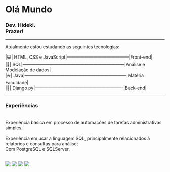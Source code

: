 <h1>Olá Mundo</h1>
<div>
  <h3>
    Dev. Hideki. <br> Prazer!
  </h3>
  <hr>
  <p>
    Atualmente estou estudando as seguintes tecnologias:
  </p>
      |💻| HTML, CSS e JavaScript|——————————————|Front-end|<br>
      |🤔| SQL|———————————————————————|Análise e Modelação de dados|<br>
      |☕| Java|———————————————————————|Matéria Faculdade|<br>
      |🐍| Django py|————————————————————|Back-end|<br>
  <hr>  
  <h3>Experiências</h3>
    <p>
      <br>Experiência básica em processo de automações de tarefas administrativas simples.<br>
      <br>Experiência em usar a linguagem SQL, principalmente relacionados à relatórios e consultas para análise; <br>
      Com PostgreSQL e SQLServer.<br>
    </p>
  </div>
  <br>
  <a href="https://discord.com/channels/@Cyber_Hiki#0001"><img src="https://img.shields.io/badge/Discord-5865F2?style=for-the-badge&logo=discord&logoColor=white"></a>
  <a href="https://mail.google.com/mail/u/0/#inbox?compose=CllgCJqXxmNlGcrzdGWHpqXCDcmBCVQPVSHwcmbQDqRlXfbsWwfNtCXnHMVBdTxRBzQJDkDXHDB"><img src="https://img.shields.io/badge/Gmail-D14836?style=for-the-badge&logo=gmail&logoColor=white"></a>
  <a href="https://www.linkedin.com/in/koyama-h-b49163246/"><img src="https://img.shields.io/badge/linkedin-5865F3?style=for-the-badge&logo=linkedin&logoColor=white"></a>
  <a href="https://www.instagram.com/hideki_oficial/"><img src="https://img.shields.io/badge/instagram-000000?style=for-the-badge&logo=instagram&logoColor=white"></a>
  <br>
</div>
